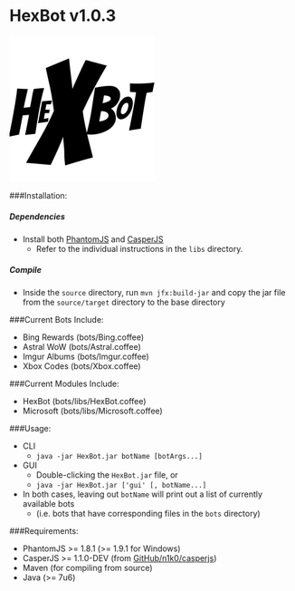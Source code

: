 HexBot v1.0.3
==========

![HexBot](/source/src/main/resources/HexBot.png "HexBot")

###Installation:
##### Dependencies
- Install both [PhantomJS](http://phantomjs.org/download.html) and [CasperJS](http://casperjs.org/installation.html)
  - Refer to the individual instructions in the `libs` directory.

##### Compile
- Inside the `source` directory, run `mvn jfx:build-jar` and copy the jar file from the `source/target` directory to the base directory

###Current Bots Include:
- Bing Rewards (bots/Bing.coffee)
- Astral WoW (bots/Astral.coffee)
- Imgur Albums (bots/Imgur.coffee)
- Xbox Codes (bots/Xbox.coffee)

###Current Modules Include:
- HexBot (bots/libs/HexBot.coffee)
- Microsoft (bots/libs/Microsoft.coffee)

###Usage:
- CLI
  - `java -jar HexBot.jar botName [botArgs...]`
- GUI
  - Double-clicking the `HexBot.jar` file, or
  - `java -jar HexBot.jar ['gui' [, botName...]`
- In both cases, leaving out `botName` will print out a list of currently available bots
  - (i.e. bots that have corresponding files in the `bots` directory)

###Requirements:
- PhantomJS >= 1.8.1 (>= 1.9.1 for Windows)
- CasperJS >= 1.1.0-DEV (from [GitHub/n1k0/casperjs](http://github.com/n1k0/casperjs))
- Maven (for compiling from source)
- Java (>= 7u6)
